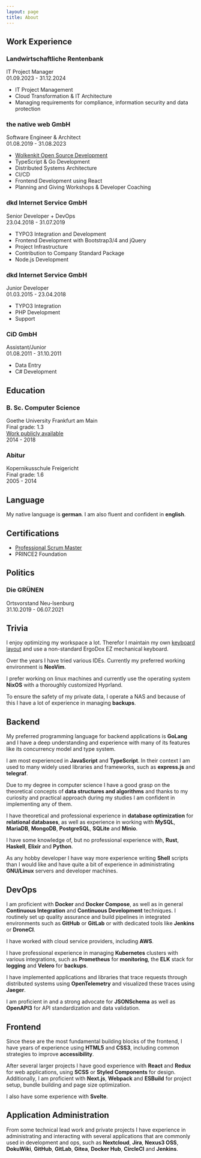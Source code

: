 ```yaml
---
layout: page
title: About
---
```


<section class="about__section about__work">

## Work Experience

  <div class="work-item">
    <h3>Landwirtschaftliche Rentenbank</h3>
    <span class="work-item__title">IT Project Manager</span>
    <div class="work-item__timespan">
      <time class="work-item__from" datetime="2023-09-01">01.09.2023</time> - <time class="work-item__to" datetime="2024-12-31">31.12.2024</time>
    </div>
    <div class="work-item__description">
      <ul>
        <li>IT Project Management</li>
        <li>Cloud Transformation & IT Architecture</li>
        <li>Managing requirements for compliance, information security and data protection</li>
      </ul>
    </div>
  </div>
  <div class="work-item">
    <h3>the native web GmbH</h3>
    <span class="work-item__title">Software Engineer & Architect</span>
    <div class="work-item__timespan">
      <time class="work-item__from" datetime="2019-08-01">01.08.2019</time> - <time class="work-item__to" datetime="2023-08-31">31.08.2023</time>
    </div>
    <div class="work-item__description">
      <ul>
        <li><a href="https://github.com/thenativeweb/wolkenkit/" target="_blank" rel="noopener">Wolkenkit Open Source Development</a></li>
        <li>TypeScript & Go Development</li>
        <li>Distributed Systems Architecture</li>
        <li>CI/CD</li>
        <li>Frontend Development using React</li>
        <li>Planning and Giving Workshops & Developer Coaching</li>
      </ul>
    </div>
  </div>
  <div class="work-item">
    <h3>dkd Internet Service GmbH</h3>
    <span class="work-item__title">Senior Developer + DevOps</span>
    <div class="work-item__timespan">
      <time class="work-item__from" datetime="2018-04-23">23.04.2018</time> - <time class="work-item__to" datetime="2019-07-31">31.07.2019</time>
    </div>
    <div class="work-item__description">
      <ul>
        <li>TYPO3 Integration and Development</li>
        <li>Frontend Development with Bootstrap3/4 and jQuery</li>
        <li>Project Infrastructure</li>
        <li>Contribution to Company Standard Package</li>
        <li>Node.js Development</li>
      </ul>
    </div>
  </div>
  <div class="work-item">
    <h3>dkd Internet Service GmbH</h3>
    <span class="work-item__title">Junior Developer</span>
    <div class="work-item__timespan">
      <time class="work-item__from" datetime="2015-03-01">01.03.2015</time> - <time class="work-item__to" datetime="2018-04-23">23.04.2018</time>
    </div>
    <div class="work-item__description">
      <ul>
        <li>TYPO3 Integration</li>
        <li>PHP Development</li>
        <li>Support</li>
      </ul>
    </div>
  </div>
  <div class="work-item">
    <h3>CiD GmbH</h3>
    <span class="work-item__title">Assistant/Junior</span>
    <div class="work-item__timespan">
      <time class="work-item__from" datetime="">01.08.2011</time> - <time class="work-item__to" datetime="">31.10.2011</time>
    </div>
    <div class="work-item__description">
      <ul>
        <li>Data Entry</li>
        <li>C# Development</li>
      </ul>
    </div>
  </div>
</section>
<section class="about__section about__education">

## Education

  <div class="education-item">
    <h3>B. Sc. Computer Science</h3>
    <span class="education-item__institute">Goethe University Frankfurt am Main</span>
    <div class="education-item__grade">Final grade: 1.3</div>
    <div class="education-item__description"><a href="https://github.com/yeldiRium/uimadatabase" rel="noopener">Work publicly available</a></div>
    <div class="education-item__timespan">
      <time class="education-item__from" datetime="2014">2014</time> - <time class="education-item__to" datetime="2018">2018</time>
    </div>
  </div>
  <div class="education-item">
    <h3>Abitur</h3>
    <span class="education-item__institute">Kopernikusschule Freigericht</span>
    <div class="education-item__grade">Final grade: 1.6</div>
    <div class="education-item__timespan">
      <time class="education-item__from" datetime="2005">2005</time> - <time class="education-item__to" datetime="2014">2014</time>
    </div>
  </div>
</section>
<section class="about__section about__language">

## Language

My native language is **german**. I am also fluent and confident in **english**.
</section>
<section class="about__section about__certifications">

## Certifications

- [Professional Scrum Master](https://www.scrum.org/user/465695)
- PRINCE2 Foundation
</section>
<section class="about__section about__politics">

## Politics

  <div class="about__politics-item">
    <h3>Die GRÜNEN</h3>
    <span class="about__politics-item-position">Ortsvorstand Neu-Isenburg</span>
    <div class="about__politics-item-timespan">
      <time class="about__politics-item-from" datetime="2019-10-31">31.10.2019</time> - <time class="about__politios-item-to" datetime="2021-07-06">06.07.2021</time>
    </div>
  </div>
</section>
<section class="about__section about__trivia">

## Trivia

I enjoy optimizing my workspace a lot. Therefor I maintain my own [keyboard layout](https://github.com/yeldirium/qmk-neo2) and use a non-standard ErgoDox EZ mechanical keyboard.

Over the years I have tried various IDEs. Currently my preferred working environment is **NeoVim**.

I prefer working on linux machines and currently use the operating system **NixOS** with a thoroughly customized Hyprland.

To ensure the safety of my private data, I operate a NAS and because of this I have a lot of experience in managing **backups**.
</section>
<section class="about__section about__backend clearfix-before">

## Backend

My preferred programming language for backend applications is **GoLang** and I have a deep understanding and experience with many of its features like its concurrency model and type system.

I am most experienced in **JavaScript** and **TypeScript**. In their context I am used to many widely used libraries and frameworks, such as **express.js** and **telegraf**.

Due to my degree in computer science I have a good grasp on the theoretical concepts of **data structures and algorithms** and thanks to my curiosity and practical approach during my studies I am confident in implementing any of them.

I have theoretical and professional experience in **database optimization** for **relational databases**, as well as experience in working with **MySQL**, **MariaDB**, **MongoDB**, **PostgreSQL**, **SQLite** and **Minio**.

I have some knowledge of, but no professional experience with, **Rust**, **Haskell**, **Elixir** and **Python**.

As any hobby developer I have way more experience writing **Shell** scripts than I would like and have quite a bit of experience in administrating **GNU/Linux** servers and developer machines.
</section>
<section class="about__section about__devops">

## DevOps

I am proficient with **Docker** and **Docker Compose**, as well as in general **Continuous Integration** and **Continuous Development** techniques. I routinely set up quality assurance and build pipelines in integrated environments such as **GitHub** or **GitLab** or with dedicated tools like **Jenkins** or **DroneCI**.

I have worked with cloud service providers, including **AWS**.

I have professional experience in managing **Kubernetes** clusters with various integrations, such as **Prometheus** for **monitoring**, the **ELK** stack for **logging** and **Velero** for **backups**.

I have implemented applications and libraries that trace requests through distributed systems using **OpenTelemetry** and visualized these traces using **Jaeger**.

I am proficient in and a strong advocate for **JSONSchema** as well as **OpenAPI3** for API standardization and data validation.
</section>
<section class="about__section about__frontend clearfix-before">

## Frontend

Since these are the most fundamental building blocks of the frontend, I have years of experience using **HTML5** and **CSS3**, including common strategies to improve **accessibility**.

After several larger projects I have good experience with **React** and **Redux** for web applications, using **SCSS** or **Styled Components** for design. Additionally, I am proficient with **Next.js**, **Webpack** and **ESBuild** for project setup, bundle building and page size optimization.

I also have some experience with **Svelte**.
</section>
<section class="about__section about__administration">

## Application Administration

From some technical lead work and private projects I have experience in administrating and interacting with several applications that are commonly used in development and ops, such as **Nextcloud**, **Jira**, **Nexus3 OSS**, **DokuWiki**, **GitHub**, **GitLab**, **Gitea**, **Docker Hub**, **CircleCI** and **Jenkins**.
</section>
